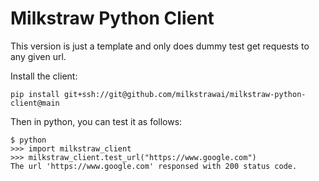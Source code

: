 # Milkstraw Python Client

This version is just a template and only does dummy test get requests to any given url.

Install the client:
``` shell
pip install git+ssh://git@github.com/milkstrawai/milkstraw-python-client@main
```
Then in python, you can test it as follows:
``` shell
$ python
>>> import milkstraw_client
>>> milkstraw_client.test_url("https://www.google.com")
The url 'https://www.google.com' responsed with 200 status code.
```
